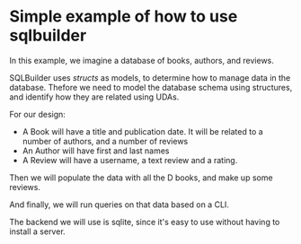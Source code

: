# Simple example of how to use sqlbuilder

In this example, we imagine a database of books, authors, and reviews.

SQLBuilder uses *structs* as models, to determine how to manage data in the database. Thefore we need to model the database schema using structures, and identify how they are related using UDAs.

For our design:

- A Book will have a title and publication date. It will be related to a number of authors, and a number of reviews
- An Author will have first and last names
- A Review will have a username, a text review and a rating.

Then we will populate the data with all the D books, and make up some reviews.

And finally, we will run queries on that data based on a CLI.

The backend we will use is sqlite, since it's easy to use without having to install a server.
